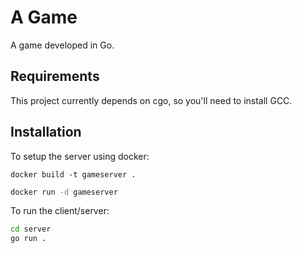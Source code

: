 # A Game

A game developed in Go.

## Requirements

This project currently depends on cgo, so you'll need to install GCC.

## Installation

To setup the server using docker:

```docker
docker build -t gameserver .
```

```bash
docker run -d gameserver
```

To run the client/server:

```bash
cd server
go run .
```
